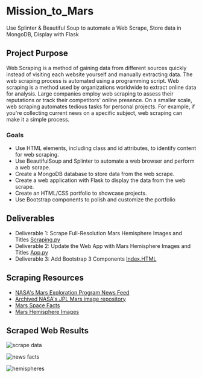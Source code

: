 # Mission_to_Mars
Use Splinter & Beautiful Soup to automate a Web Scrape, Store data in MongoDB, Display with Flask

## Project Purpose
Web Scraping is a method of gaining data from different sources quickly instead of visiting each website yourself and manually extracting data. The web scraping process is automated using a programming script. Web scraping is a method used by organizations worldwide to extract online data for analysis. Large companies employ web scraping to assess their reputations or track their competitors' online presence. On a smaller scale, web scraping automates tedious tasks for personal projects. For example, if you're collecting current news on a specific subject, web scraping can make it a simple process.

### Goals
* Use HTML elements, including class and id attributes, to identify content for web scraping.
* Use BeautifulSoup and Splinter to automate a web browser and perform a web scrape.
* Create a MongoDB database to store data from the web scrape.
* Create a web application with Flask to display the data from the web scrape.
* Create an HTML/CSS portfolio to showcase projects.
* Use Bootstrap components to polish and customize the portfolio

## Deliverables
* Deliverable 1: Scrape Full-Resolution Mars Hemisphere Images and Titles [Scraping.py](https://github.com/Angienoelhaverly/Mission_to_Mars/blob/main/Mars_Scraping/scraping.py)
* Deliverable 2: Update the Web App with Mars Hemisphere Images and Titles [App.py](https://github.com/Angienoelhaverly/Mission_to_Mars/blob/main/Mars_Scraping/app.py)
* Deliverable 3: Add Bootstrap 3 Components [Index.HTML](https://github.com/Angienoelhaverly/Mission_to_Mars/blob/main/Mars_Scraping/templates/index.html)

## Scraping Resources 
* [NASA's Mars Exploration Program News Feed](https://mars.nasa.gov/news/?page=0&per_page=40&order=publish_date+desc%2Ccreated_at+desc&search=&category=19%2C165%2C184%2C204&blank_scope=Latest)
* [Archived NASA's JPL Mars image repository](https://data-class-jpl-space.s3.amazonaws.com/JPL_Space/index.html)
* [Mars Space Facts](https://space-facts.com/mars/)
* [Mars Hemisphere Images](https://astrogeology.usgs.gov/search/results?q=hemisphere+enhanced&k1=target&v1=Mars)

## Scraped Web Results 
![scrape data](https://user-images.githubusercontent.com/73972332/107165720-a9219e00-6968-11eb-8426-ec37867fc962.png)

![news facts](https://user-images.githubusercontent.com/73972332/107165733-b179d900-6968-11eb-8406-2dcac7b55bb7.png)

![hemispheres](https://user-images.githubusercontent.com/73972332/107165754-c5253f80-6968-11eb-9cef-19a47ad2084b.png)
